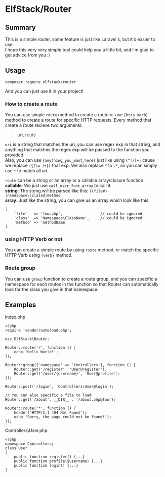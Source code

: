 # ElfStack/Router
## Summary
 This is a simple router, some feature is just like Laravel's, but it's easier to use.  
 I hope this very very simple tool could help you a little bit, and i'm glad to get advice from you :)

## Usage
```
composer require elfstack/router
```
 And you can just use it in your project!

### How to create a route
 You can use simple `route` method to create a route or use `{http_verb}` method to create a route for specific HTTP requests.
 Every method that create a route recieve two arguments:
 > uri, route

 `uri` is a string that matches the uri, you can use regex exp in that string, and anything that matches the regex exp will be passed to the function you provided.  
 Also, you can use `{anything_you_want_here}` just like using `(^[/]+)` cause we replace `({[\w ]+})` that exp. We also replace `*` to `.*`, so you can simply use `*` to match all uri.

 `route` can be a string or an array or a callable array/closure function.  
 **callable**: We just use `call_user_func_array` to call it.  
 **string**: The string will be parsed like this: `((file#)(namespace\)class@)method`  
 **array**: Just like the string, you can give us an array which look like this:  
```
[
	'file'   => 'foo.php',                 // could be ignored
	'class'  => 'Namespace\ClassName',     // could be ignored
	'method' => 'methodName'
]
```

### using HTTP Verb or not
 You can create a simple route by using `route` method, or match the specific HTTP Verb using `{verb}` method.

### Route group
 You can use `group` function to create a route group, and you can specific a namespace for each routes in the function so that Router can automatically look for the class you give in that namespace.

## Examples
 index.php
```
<?php
require 'vendor/autoload.php';

use ElfStack\Router;

Router::route('/', function () {
	echo 'Hello World!';
});

Router::group(['namespace' => 'Controllers'], function () {
	Router::get('/register', 'User@register');
	Router::get('/user/{username}', 'User@profile');
});

Router::post('/login', 'Controllers\User@login');

// You can also specific a file to load
Router::get('/about', __DIR__ . '/about.php@foo');

Router::route('*', function () {
	header('HTTP/1.1 404 Not Found');
	echo 'Sorry, the page could not be found!');
});
```

 Controllers\User.php
```
<?php
namespace Controllers;
class User
{
	public function register() {...}
	public function profile($username) {...}
	public function login() {...}
}
```
